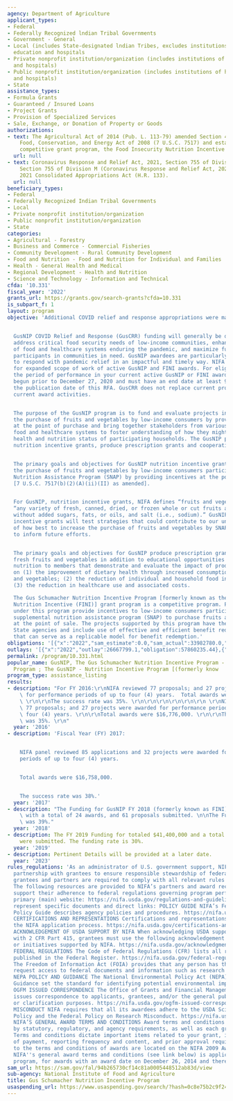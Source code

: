```yaml
---
agency: Department of Agriculture
applicant_types:
- Federal
- Federally Recognized lndian Tribal Governments
- Government - General
- Local (includes State-designated lndian Tribes, excludes institutions of higher
  education and hospitals
- Private nonprofit institution/organization (includes institutions of higher education
  and hospitals)
- Public nonprofit institution/organization (includes institutions of higher education
  and hospitals)
- State
assistance_types:
- Formula Grants
- Guaranteed / Insured Loans
- Project Grants
- Provision of Specialized Services
- Sale, Exchange, or Donation of Property or Goods
authorizations:
- text: The Agricultural Act of 2014 (Pub. L. 113-79) amended Section 4405 of the
    Food, Conservation, and Energy Act of 2008 (7 U.S.C. 7517) and established the
    competitive grant program, the Food Insecurity Nutrition Incentive program (FINI).
  url: null
- text: Coronavirus Response and Relief Act, 2021, Section 755 of Division M, Additionally,
    Section 755 of Division M (Coronavirus Response and Relief Act, 2021) of the FY
    2021 Consolidated Appropriations Act (H.R. 133).
  url: null
beneficiary_types:
- Federal
- Federally Recognized Indian Tribal Governments
- Local
- Private nonprofit institution/organization
- Public nonprofit institution/organization
- State
categories:
- Agricultural - Forestry
- Business and Commerce - Commercial Fisheries
- Community Development - Rural Community Development
- Food and Nutrition - Food and Nutrition for Individual and Families
- Health - General Health and Medical
- Regional Development - Health and Nutrition
- Science and Technology - Information and Technical
cfda: '10.331'
fiscal_year: '2022'
grants_url: https://grants.gov/search-grants?cfda=10.331
is_subpart_f: 1
layout: program
objective: 'Additional COVID relief and response appropriations were made to GusNIP.


  GusNIP COVID Relief and Response (GusCRR) funding will generally be directed to
  address critical food security needs of low-income communities, enhancing the resilience
  of food and healthcare systems enduring the pandemic, and maximize funds reaching
  participants in communities in need. GusNIP awardees are particularly well positioned
  to respond with pandemic relief in an impactful and timely way. NIFA requests applications
  for expanded scope of work of active GusNIP and FINI awards. For eligibility purposes,
  the period of performance in your current active GusNIP or FINI award must have
  begun prior to December 27, 2020 and must have an end date at least 90 days after
  the publication date of this RFA. GusCRR does not replace current programming or
  current award activities.


  The purpose of the GusNIP program is to fund and evaluate projects intended to increase
  the purchase of fruits and vegetables by low-income consumers by providing incentives
  at the point of purchase and bring together stakeholders from various parts of the
  food and healthcare systems to foster understanding of how they might improve the
  health and nutrition status of participating households. The GusNIP program includes
  nutrition incentive grants, produce prescription grants and cooperative agreements.


  The primary goals and objectives for GusNIP nutrition incentive grants are to “increase
  the purchase of fruits and vegetables by low-income consumers participating in  Supplemental
  Nutrition Assistance Program (SNAP) by providing incentives at the point of purchase”
  [7 U.S.C. 7517(b)(2)(A)(ii)(II) as amended].


  For GusNIP, nutrition incentive grants, NIFA defines “fruits and vegetables” as
  “any variety of fresh, canned, dried, or frozen whole or cut fruits and vegetables
  without added sugars, fats, or oils, and salt (i.e., sodium).” GusNIP nutrition
  incentive grants will test strategies that could contribute to our understanding
  of how best to increase the purchase of fruits and vegetables by SNAP participants
  to inform future efforts.


  The primary goals and objectives for GusNIP produce prescription grants are to prescribe
  fresh fruits and vegetables in addition to educational opportunities relating to
  nutrition to members that demonstrate and evaluate the impact of produce prescriptions
  on (1) the improvement of dietary health through increased consumption of fruits
  and vegetables; (2) the reduction of individual and household food insecurity; and
  (3) the reduction in healthcare use and associated costs.

  The Gus Schumacher Nutrition Incentive Program [formerly known as the Food Insecurity
  Nutrition Incentive (FINI)] grant program is a competitive program. Projects funded
  under this program provide incentives to low-income consumers participating in the
  supplemental nutrition assistance program (SNAP) to purchase fruits and vegetables
  at the point of sale. The projects supported by this program have the support of
  State agencies and include use of effective and efficient benefit redemption technologies
  that can serve as a replicable model for benefit redemption.'
obligations: '[{"x":"2022","sam_estimate":0.0,"sam_actual":33982780.0,"usa_spending_actual":80053952.46},{"x":"2023","sam_estimate":48583360.0,"sam_actual":0.0,"usa_spending_actual":56052539.83},{"x":"2024","sam_estimate":0.0,"sam_actual":0.0,"usa_spending_actual":47000573.36}]'
outlays: '[{"x":"2022","outlay":26667799.1,"obligation":57860235.44},{"x":"2023","outlay":4966833.8,"obligation":63417661.0},{"x":"2024","outlay":1211883.72,"obligation":56379828.2}]'
permalink: /program/10.331.html
popular_name: GusNIP, The Gus Schumacher Nutrition Incentive Program - Produce Prescription
  Program ; The GusNIP - Nutrition Incentive Program [(formerly know
program_type: assistance_listing
results:
- description: "For FY 2016:\r\nNIFA reviewed 77 proposals; and 27 projects were awarded\
    \ for performance periods of up to four (4) years.  Total awards were $16.8 million.\
    \ \r\n\r\nThe success rate was 35%. \r\n\r\n\r\n\r\n\r\n\r\n \r\nNIFA panel reviewed\
    \ 77 proposals; and 27 projects were awarded for performance periods of up to\
    \ four (4) years. \r\n\r\nTotal awards were $16,776,000. \r\n\r\nThe success rate\
    \ was 35%. \r\n"
  year: '2016'
- description: 'Fiscal Year (FY) 2017:


    NIFA panel reviewed 85 applications and 32 projects were awarded for performance
    periods of up to four (4) years.


    Total awards were $16,758,000.


    The success rate was 38%.'
  year: '2017'
- description: "The Funding for GusNIP FY 2018 (formerly known as FINI) was $21,015,000\
    \ with a total of 24 awards, and 61 proposals submitted. \n\nThe Funding rate\
    \ was 39%."
  year: '2018'
- description: The FY 2019 Funding for totaled $41,400,000 and a total of 70 projects
    were submitted. The funding rate is 30%.
  year: '2019'
- description: Pertinent Details will be provided at a later date.
  year: '2023'
rules_regulations: 'As an administrator of U.S. government support, NIFA works in
  partnership with grantees to ensure responsible stewardship of federal funds. Our
  grantees and partners are required to comply with all relevant rules and regulations.
  The following resources are provided to NIFA’s partners and award recipients to
  support their adherence to federal regulations governing program performance: NIFA’s
  primary (main) website: https://nifa.usda.gov/regulations-and-guidelines The following
  represent specific documents and direct links: POLICY GUIDE NIFA’s Federal Assistance
  Policy Guide describes agency policies and procedures. https://nifa.usda.gov/policy-guide
  CERTIFICATIONS AND REPRESENTATIONS Certifications and representations provided through
  the NIFA application process. https://nifa.usda.gov/certifications-and-representations
  ACKNOWLEDGEMENT OF USDA SUPPORT BY NIFA When acknowledging USDA support in accordance
  with 2 CFR Part 415, grantees must use the following acknowledgement for all projects
  or initiatives supported by NIFA. https://nifa.usda.gov/acknowledgment-usda-support-nifa
  FEDERAL REGULATIONS The Code of Federal Regulations (CFR) lists all regulations
  published in the Federal Register. https://nifa.usda.gov/federal-regulations FOIA
  The Freedom of Information Act (FOIA) provides that any person has the right to
  request access to federal documents and information such as research data. https://nifa.usda.gov/foia
  NEPA POLICY AND GUIDANCE The National Environmental Policy Act (NEPA) Policy and
  Guidance set the standard for identifying potential environmental impacts. https://nifa.usda.gov/nepa-policy-and-guidance
  OGFM ISSUED CORRESPONDENCE The Office of Grants and Financial Management occasionally
  issues correspondence to applicants, grantees, and/or the general public for informational
  or clarification purposes. https://nifa.usda.gov/ogfm-issued-correspondence RESEARCH
  MISCONDUCT NIFA requires that all its awardees adhere to the USDA Scientific Integrity
  Policy and the Federal Policy on Research Misconduct. https://nifa.usda.gov/research-misconduct
  NIFA’S GENERAL AWARD TERMS AND CONDITIONS Award terms and conditions are determined
  by statutory, regulatory, and agency requirements, as well as each grant’s circumstances.
  Terms and conditions dictate important items related to your grant, including method
  of payment, reporting frequency and content, and prior approval requirements. References
  to the terms and conditions of awards are located on the NIFA 2009 Award Fact Sheet.
  NIFA''s general award terms and conditions (see link below) is applicable to this
  program, for awards with an award date on December 26, 2014 and thereafter. https://nifa.usda.gov/resource/nifa-general-terms-and-conditions-grants-and-cooperative-agreements-october-2016.'
sam_url: https://sam.gov/fal/94b265730cf14c81a0005448512ab83d/view
sub-agency: National Institute of Food and Agriculture
title: Gus Schumacher Nutrition Incentive Program
usaspending_url: https://www.usaspending.gov/search/?hash=0c8e75b2c9f24251557d901b3e699379
---
```

